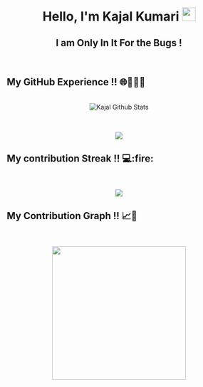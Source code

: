 
<h1 align="center">Hello, I'm Kajal Kumari <img src="https://raw.githubusercontent.com/aemmadi/aemmadi/master/wave.gif" width="30px"></h1> 
<h2 align="center">I am Only In It For the Bugs !</h2>
   <br />
  
<!-- ![Kajal Kumari's GitHub stats](https://github-readme-stats.vercel.app/api?username=Kajal13081&show_icons=true&theme=radical&hide_border=true)
   <br />
   <br /> -->
   
<h2 align="left">My GitHub Experience !! 🌐👩🏽‍💻 </h2>
<br/>
  <div align="center">
<img align="center" src="https://github-readme-stats.vercel.app/api?username=Kajal13081&show_icons=true&theme=radical&hide_border=false" alt="Kajal Github Stats">
</div>
<br/>

<!-- ![Kajal Kumari's GitHub stats](https://github-readme-stats.vercel.app/api?username=Kajal13081&show_icons=true&theme=radical) -->

<!-- [![Top Langs](https://github-readme-stats.vercel.app/api/top-langs/?username=Kajal13081)](https://github.com/Kajal13081/github-readme-stats) -->

<!-- [![GitHub Streak](http://github-readme-streak-stats.herokuapp.com?user=Kajal13081&theme=radical&hide_border=true)](https://git.io/streak-stats)
   <br />
   <br />
    -->
    
<!-- <h2 align="left">My Tech Stack !! 👧🏽💻 </h2> -->
<br/>
<p align="center">
  <a href="#">
    <img src="https://github-readme-stats.vercel.app/api/top-langs/?username=Kajal13081&show_icons=true&theme=radical&hide_border=false" />
  </a>
</p>

<!--    [![Top Langs](https://github-readme-stats.vercel.app/api/top-langs/?username=Kajal13081&show_icons=true&theme=radical&hide_border=true)](https://github.com/Kajal13081/github-readme-stats) -->
   
   <h2 align="left">My contribution Streak !! 💻:fire:</h2> 
   <br/>
<p align="center">
  <a href="#">
    <img src="https://github-readme-streak-stats.herokuapp.com?user=Kajal13081&theme=radical&hide_border=false&date_format=M%20j%5B%2C%20Y%5D"/>
  </a>
</p>

   <h2 align="left">My Contribution Graph !! 📈🎉 </h2>
   <br/>
<p align="center">
  <a href="#">
    <img src="https://activity-graph.herokuapp.com/graph?username=Kajal13081&theme=radical&hide_border=false" height="300px"/>
  </a>
</p>
